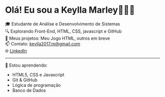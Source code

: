 # Olá! Eu sou a Keylla Marley👩🏽‍💻

🎓 Estudante de Análise e Desenvolvimento de Sistemas  
🔍 Explorando Front-End, HTML, CSS, javascript e GitHub  
📌 Meus projetos: Meu Jogo HTML, outros em breve  
📫 Contato: keylla2017.m@gmail.com  
🌐 [LinkedIn](https://www.linkedin.com/in/keylla-marley-41154917a?utm_source=share&utm_campaign=share_via&utm_content=profile&utm_medium=ios_app)

---

🚀 Estou aprendendo:

- HTML5, CSS e Javascript
- Git & GitHub
- Lógica de programação
- Banco de Dados


